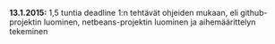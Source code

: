 **13.1.2015:** 1,5 tuntia deadline 1:n tehtävät ohjeiden mukaan, eli github-projektin luominen, netbeans-projektin luominen ja aihemäärittelyn tekeminen
